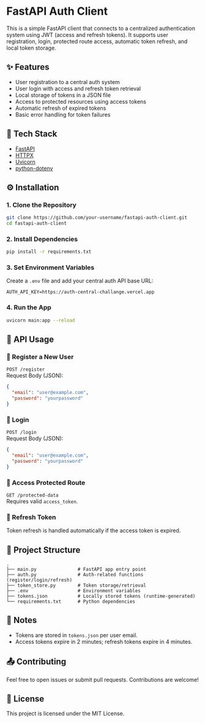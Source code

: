 
# FastAPI Auth Client

This is a simple FastAPI client that connects to a centralized authentication system using JWT (access and refresh tokens). It supports user registration, login, protected route access, automatic token refresh, and local token storage.

## ✨ Features

- User registration to a central auth system
- User login with access and refresh token retrieval
- Local storage of tokens in a JSON file
- Access to protected resources using access tokens
- Automatic refresh of expired tokens
- Basic error handling for token failures

## 🔧 Tech Stack

- [FastAPI](https://fastapi.tiangolo.com/)
- [HTTPX](https://www.python-httpx.org/)
- [Uvicorn](https://www.uvicorn.org/)
- [python-dotenv](https://pypi.org/project/python-dotenv/)

## ⚙️ Installation

### 1. Clone the Repository
```bash
git clone https://github.com/your-username/fastapi-auth-client.git
cd fastapi-auth-client
```

### 2. Install Dependencies
```bash
pip install -r requirements.txt
```

### 3. Set Environment Variables

Create a `.env` file and add your central auth API base URL:

```
AUTH_API_KEY=https://auth-central-challange.vercel.app
```

### 4. Run the App
```bash
uvicorn main:app --reload
```

## 🧪 API Usage

### 🔹 Register a New User
`POST /register`  
Request Body (JSON):  
```json
{
  "email": "user@example.com",
  "password": "yourpassword"
}
```

### 🔹 Login
`POST /login`  
Request Body (JSON):  
```json
{
  "email": "user@example.com",
  "password": "yourpassword"
}
```

### 🔹 Access Protected Route
`GET /protected-data`  
Requires valid `access_token`.

### 🔹 Refresh Token
Token refresh is handled automatically if the access token is expired.

## 📂 Project Structure

```
.
├── main.py               # FastAPI app entry point
├── auth.py               # Auth-related functions (register/login/refresh)
├── token_store.py        # Token storage/retrieval
├── .env                  # Environment variables
├── tokens.json           # Locally stored tokens (runtime-generated)
└── requirements.txt      # Python dependencies
```

## 📌 Notes

- Tokens are stored in `tokens.json` per user email.
- Access tokens expire in 2 minutes; refresh tokens expire in 4 minutes.

## 📤 Contributing

Feel free to open issues or submit pull requests. Contributions are welcome!

## 📜 License

This project is licensed under the MIT License.
